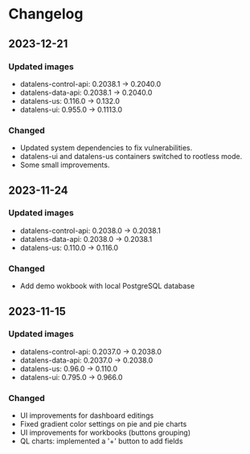 # Changelog

## 2023-12-21

### Updated images
- datalens-control-api: 0.2038.1 -> 0.2040.0  
- datalens-data-api: 0.2038.1 -> 0.2040.0  
- datalens-us: 0.116.0 -> 0.132.0  
- datalens-ui: 0.955.0 -> 0.1113.0  

### Changed

- Updated system dependencies to fix vulnerabilities.  
- datalens-ui and datalens-us containers switched to rootless mode.  
- Some small improvements.


## 2023-11-24

### Updated images
- datalens-control-api: 0.2038.0 -> 0.2038.1  
- datalens-data-api: 0.2038.0 -> 0.2038.1  
- datalens-us: 0.110.0 -> 0.116.0  

### Changed

- Add demo wokbook with local PostgreSQL database

## 2023-11-15

### Updated images
- datalens-control-api: 0.2037.0 -> 0.2038.0  
- datalens-data-api: 0.2037.0 -> 0.2038.0 
- datalens-us: 0.96.0 -> 0.110.0  
- datalens-ui: 0.795.0 -> 0.966.0  

### Changed
- UI improvements for dashboard editings
- Fixed gradient color settings on pie and pie charts
- UI improvements for workbooks (buttons grouping)
- QL charts: implemented a '+' button to add fields